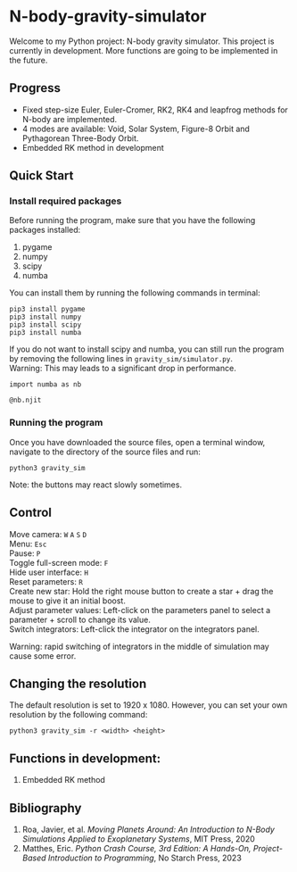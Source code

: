 # N-body-gravity-simulator
Welcome to my Python project: N-body gravity simulator. This project is currently in development. More functions are going to be implemented in the future.

## Progress
* Fixed step-size Euler, Euler-Cromer, RK2, RK4 and leapfrog methods for N-body are implemented.
* 4 modes are available: Void, Solar System, Figure-8 Orbit and Pythagorean Three-Body Orbit.
* Embedded RK method in development

## Quick Start
### Install required packages
Before running the program, make sure that you have the following packages installed:
1. pygame 
2. numpy
3. scipy
4. numba

You can install them by running the following commands in terminal:
```
pip3 install pygame
pip3 install numpy
pip3 install scipy
pip3 install numba
```
If you do not want to install scipy and numba, you can still run the program by removing the following lines in `gravity_sim/simulator.py`.\
Warning: This may leads to a significant drop in performance.
```
import numba as nb
```
```
@nb.njit
```

### Running the program
Once you have downloaded the source files, open a terminal window, navigate to the directory of the source files and run:
```
python3 gravity_sim
```
Note: the buttons may react slowly sometimes.
## Control
Move camera: `W` `A` `S` `D`\
Menu: `Esc`\
Pause: `P`\
Toggle full-screen mode: `F`\
Hide user interface: `H`\
Reset parameters: `R`\
Create new star: 
Hold the right mouse button to create a star + drag the mouse to give it an initial boost.\
Adjust parameter values: Left-click on the parameters panel to select a parameter + scroll to change its value.\
Switch integrators: Left-click the integrator on the integrators panel.

Warning: rapid switching of integrators in the middle of simulation may cause some error.
## Changing the resolution
The default resolution is set to 1920 x 1080. However, you can set your own resolution by the following command:
```
python3 gravity_sim -r <width> <height>
```

## Functions in development:
1. Embedded RK method

## Bibliography
1. Roa, Javier, et al. *Moving Planets Around: An Introduction to N-Body Simulations Applied to Exoplanetary Systems*, MIT Press, 2020
2. Matthes, Eric. *Python Crash Course, 3rd Edition: A Hands-On, Project-Based Introduction to Programming*, No Starch Press, 2023
